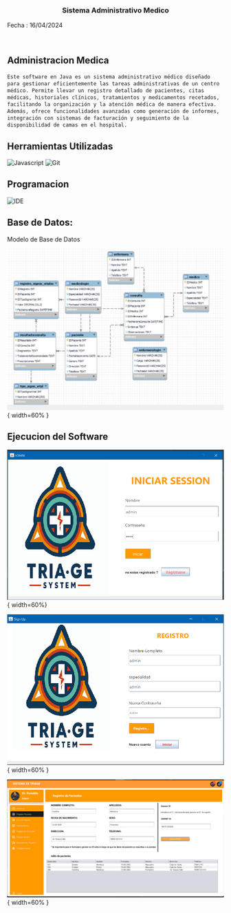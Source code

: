 <h3 align="center">
    Sistema Administrativo Medico
    
</h3>

<p> Fecha : 16/04/2024 </p>
<br/>

## Administracion Medica
<p>
    
    Este software en Java es un sistema administrativo médico diseñado para gestionar eficientemente las tareas administrativas de un centro médico. Permite llevar un registro detallado de pacientes, citas médicas, historiales clínicos, tratamientos y medicamentos recetados, facilitando la organización y la atención médica de manera efectiva. Además, ofrece funcionalidades avanzadas como generación de informes, integración con sistemas de facturación y seguimiento de la disponibilidad de camas en el hospital.

</p>

## Herramientas Utilizadas
![Javascript](https://img.shields.io/badge/Java-007396?style=flat-square&logo=Java&logoColor=white)
![Git](https://img.shields.io/badge/Git-F05032?style=for-the-badge&logo=git&logoColor=white)



## Programacion 
![IDE](https://www.liblogo.com/img-logo/max/ne6903n085-netbeans-logo-netbeans-logo-png-transparent-amp-svg-vector-freebie-supply.png)


## Base de Datos:

<p> Modelo de Base de  Datos </p>

![Modelo E/R](https://github.com/Ron4-kw0rk3r/Admin-Medico/blob/master/DB/E-R-Modelo.png){ width=60% }

## Ejecucion del Software

![Ejecucion_Login](https://github.com/Ron4-kw0rk3r/Admin-Medico/blob/master/DB/ejec1.png){ width=60%}

![Ejecucion2_Registro](https://github.com/Ron4-kw0rk3r/Admin-Medico/blob/master/DB/ejec2.png){ width=60% }


![Principal](https://github.com/Ron4-kw0rk3r/Admin-Medico/blob/master/DB/sistem.png){ width=60% }
